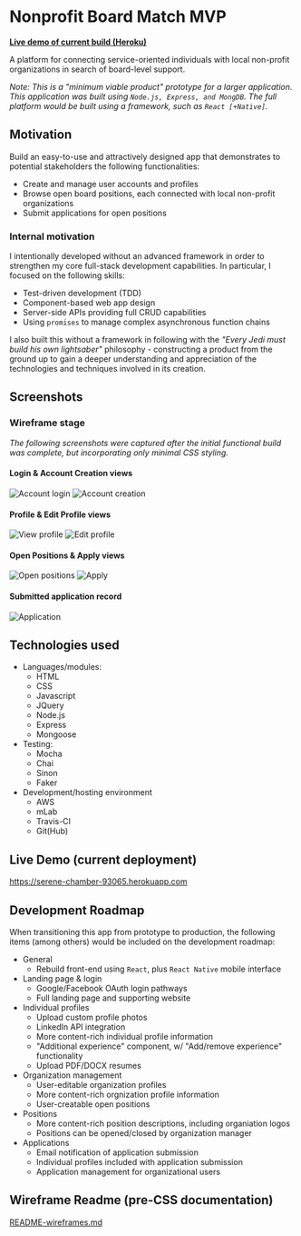 # Nonprofit Board Match MVP

__[Live demo of current build (Heroku)](https://serene-chamber-93065.herokuapp.com)__

A platform for connecting service-oriented individuals with local non-profit
organizations in search of board-level support.

_Note: This is a "minimum viable product" prototype for a larger application.
This application was built using `Node.js, Express, and MongDB`. The full platform
would be built using a framework, such as `React [+Native]`._

## Motivation

Build an easy-to-use and attractively designed app that demonstrates to
potential stakeholders the following functionalities:

* Create and manage user accounts and profiles
* Browse open board positions, each connected with local non-profit organizations
* Submit applications for open positions

### Internal motivation

I intentionally developed without an advanced framework in order to
strengthen my core full-stack development capabilities. In particular, I focused
on the following skills:

* Test-driven development (TDD)
* Component-based web app design
* Server-side APIs providing full CRUD capabilities
* Using `promises` to manage complex asynchronous function chains

I also built this without a framework in following with the *"Every Jedi must
build his own lightsaber"* philosophy - constructing a product from the ground up
to gain a deeper understanding and appreciation of the technologies and techniques
involved in its creation.

## Screenshots

### Wireframe stage

_The following screenshots were captured after the initial functional build was
complete, but incorporating only minimal CSS styling._


#### Login & Account Creation views

![Account login](screenshots/nbm-screenshots-login.png "Account login")
![Account creation](screenshots/nbm-screenshots-createAccount.png "Account creation")

#### Profile & Edit Profile views

![View profile](screenshots/nbm-screenshots-profile.png "View profile")
![Edit profile](screenshots/nbm-screenshots-editProfile.png "Edit profile")

#### Open Positions & Apply views

![Open positions](screenshots/nbm-screenshots-positions.png "Open positions")
![Apply](screenshots/nbm-screenshots-application.png "Appy to open position")

#### Submitted application record

![Application](screenshots/nbm-screenshots-submitted.png "Application")

## Technologies used

* Languages/modules:
  * HTML
  * CSS
  * Javascript
  * JQuery
  * Node.js
  * Express
  * Mongoose
* Testing:
  * Mocha
  * Chai
  * Sinon
  * Faker
* Development/hosting environment
  * AWS
  * mLab
  * Travis-CI
  * Git(Hub)
  
## Live Demo (current deployment)

<https://serene-chamber-93065.herokuapp.com>

## Development Roadmap

When transitioning this app from prototype to production, the following items
(among others) would be included on the development roadmap:

* General
  * Rebuild front-end using `React`, plus `React Native` mobile interface
* Landing page & login  
  * Google/Facebook OAuth login pathways
  * Full landing page and supporting website
* Individual profiles
  * Upload custom profile photos
  * LinkedIn API integration
  * More content-rich individual profile information
  * "Additional experience" component, w/ "Add/remove experience" functionality
  * Upload PDF/DOCX resumes
* Organization management
  * User-editable organization profiles
  * More content-rich orgnization profile information
  * User-creatable open positions
* Positions
  * More content-rich position descriptions, including organiation logos
  * Positions can be opened/closed by organization manager
* Applications
  * Email notification of application submission
  * Individual  profiles included with application submission
  * Application management for organizational users

## Wireframe Readme (pre-CSS documentation)

[README-wireframes.md](./README-wireframes.md)
